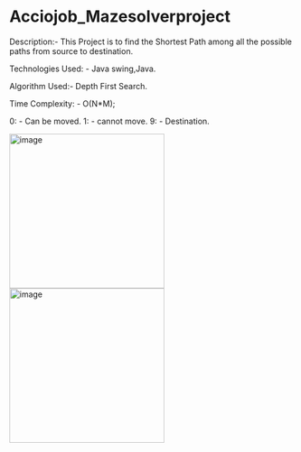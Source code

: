 # Acciojob_Mazesolverproject
Description:-
This Project is to find the Shortest Path among all the possible paths from source to destination.

Technologies Used: - Java swing,Java.

Algorithm Used:- Depth First Search.

Time Complexity: - O(N*M);

0: - Can be moved.
1: - cannot move.
9: - Destination.

<img width="274" alt="image" src="https://github.com/Rohith-Daruri/Acciojob_Mazesolverproject/assets/139214300/3fae37d3-9d65-4ee6-b4c5-0da1e1c6ea58">

<img width="274" alt="image" src="https://github.com/Rohith-Daruri/Acciojob_Mazesolverproject/assets/139214300/dd6d41c3-74b5-44be-a8d8-58154e11894a">


